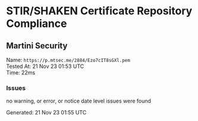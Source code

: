 # STIR/SHAKEN Certificate Repository Compliance

## Martini Security

Name: `https://p.mtsec.me/2884/Ezo7cIT8sGXl.pem`\
Tested At: 21 Nov 23 01:53 UTC\
Time: 22ms

### Issues

no warning, or error, or notice date level issues were found

Generated: 21 Nov 23 01:55 UTC